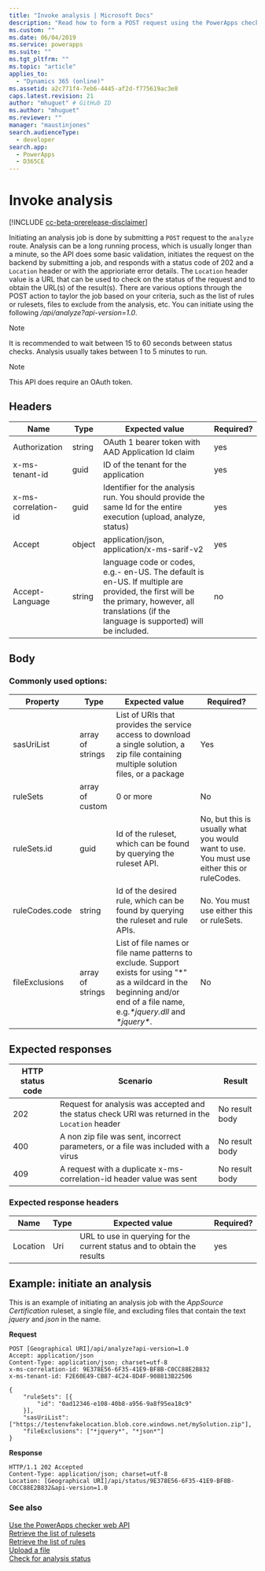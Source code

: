 ```yaml
---
title: "Invoke analysis | Microsoft Docs"
description: "Read how to form a POST request using the PowerApps checker web API to initiate the analysis request job"
ms.custom: ""
ms.date: 06/04/2019
ms.service: powerapps
ms.suite: ""
ms.tgt_pltfrm: ""
ms.topic: "article"
applies_to: 
  - "Dynamics 365 (online)"
ms.assetid: a2c771f4-7eb6-4445-af2d-f775619ac3e8
caps.latest.revision: 21
author: "mhuguet" # GitHub ID
ms.author: "mhuguet"
ms.reviewer: ""
manager: "maustinjones"
search.audienceType: 
  - developer
search.app: 
  - PowerApps
  - D365CE
---
```


# Invoke analysis

[!INCLUDE [cc-beta-prerelease-disclaimer](../../../../includes/cc-beta-prerelease-disclaimer.md)]

Initiating an analysis job is done by submitting a `POST` request to the `analyze` route. Analysis can be a long running process, which is usually longer than a minute, so the API does some basic validation, initiates the request on the backend by submitting a job, and responds with a status code of 202 and a `Location` header or with the apprioriate error details. The `Location` header value is a URL that can be used to check on the status of the request and to obtain the URL(s) of the result(s). There are various options through the POST action to taylor the job based on your criteria, such as the list of rules or rulesets, files to exclude from the analysis, etc. You can initiate using the following _/api/analyze?api-version=1.0_.


> [!NOTE]
>  It is recommended to wait between 15 to 60 seconds between status checks. Analysis usually takes between 1 to 5 minutes to run.

> [!NOTE]
>  This API does require an OAuth token.

<a name="bkmk_headers"></a>

## Headers

|Name|Type|Expected value|Required?|
|--|--|--|--|
|Authorization|string|OAuth 1 bearer token with AAD Application Id claim|yes|
|x-ms-tenant-id|guid|ID of the tenant for the application|yes|
|x-ms-correlation-id|guid|Identifier for the analysis run. You should provide the same Id for the entire execution (upload, analyze, status)|yes|
|Accept|object|application/json, application/x-ms-sarif-v2|yes|
|Accept-Language|string|language code or codes, e.g.- en-US. The default is en-US. If multiple are provided, the first will be the primary, however, all translations (if the language is supported) will be included.|no

<a name="bkmk_body"></a>

## Body

### Commonly used options:

|Property|Type|Expected value|Required?|
|--|--|--|--|
|sasUriList|array of strings|List of URIs that provides the service access to download a single solution, a zip file containing multiple solution files, or a package|Yes|
|ruleSets|array of custom|0 or more|No|
|ruleSets.id|guid|Id of the ruleset, which can be found by querying the ruleset API.|No, but this is usually what you would want to use. You must use either this or ruleCodes.|
|ruleCodes.code|string|Id of the desired rule, which can be found by querying the ruleset and rule APIs.|No. You must use either this or ruleSets.|
|fileExclusions|array of strings|List of file names or file name patterns to exclude. Support exists for using "*" as a wildcard in the beginning and/or end of a file name, e.g._\*jquery.dll_ and _\*jquery\*_.|No|

<a name="bkmk_responses"></a>

## Expected responses

|HTTP status code|Scenario|Result|
|--|--|--|
|202|Request for analysis was accepted and the status check URI was returned in the `Location` header|No result body
|400|A non zip file was sent, incorrect parameters, or a file was included with a virus|No result body|
|409|A request with a duplicate x-ms-correlation-id header value was sent|No result body|

### Expected response headers

|Name|Type|Expected value|Required?|
|--|--|--|--|
|Location|Uri|URL to use in querying for the current status and to obtain the results|yes|

<a name="bkmk_analyzeExample"></a>

## Example: initiate an analysis

This is an example of initiating an analysis job with the _AppSource Certification_ ruleset, a single file, and excluding files that contain the text _jquery_ and _json_ in the name.

**Request**

```http
POST [Geographical URI]/api/analyze?api-version=1.0
Accept: application/json
Content-Type: application/json; charset=utf-8
x-ms-correlation-id: 9E378E56-6F35-41E9-BF8B-C0CC88E2B832
x-ms-tenant-id: F2E60E49-CB87-4C24-8D4F-908813B22506

{
    "ruleSets": [{
        "id": "0ad12346-e108-40b8-a956-9a8f95ea18c9"
    }],
    "sasUriList": ["https://testenvfakelocation.blob.core.windows.net/mySolution.zip"],
    "fileExclusions": ["*jquery*", "*json*"]
}
```

**Response**

```http
HTTP/1.1 202 Accepted
Content-Type: application/json; charset=utf-8
Location: [Geographical URI]/api/status/9E378E56-6F35-41E9-BF8B-C0CC88E2B832&api-version=1.0
```

### See also

[Use the PowerApps checker web API](overview.md)<br />
[Retrieve the list of rulesets](retrieve-rulesets.md)<br />
[Retrieve the list of rules](retrieve-rules.md)<br />
[Upload a file](upload-file.md)<br />
[Check for analysis status](check-status.md)<br />